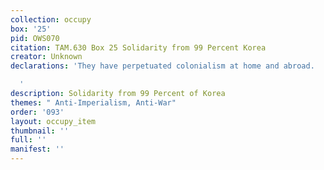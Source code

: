 ```yaml
---
collection: occupy
box: '25'
pid: OWS070
citation: TAM.630 Box 25 Solidarity from 99 Percent Korea
creator: Unknown
declarations: 'They have perpetuated colonialism at home and abroad.

  '
description: Solidarity from 99 Percent of Korea
themes: " Anti-Imperialism, Anti-War"
order: '093'
layout: occupy_item
thumbnail: ''
full: ''
manifest: ''
---
```

